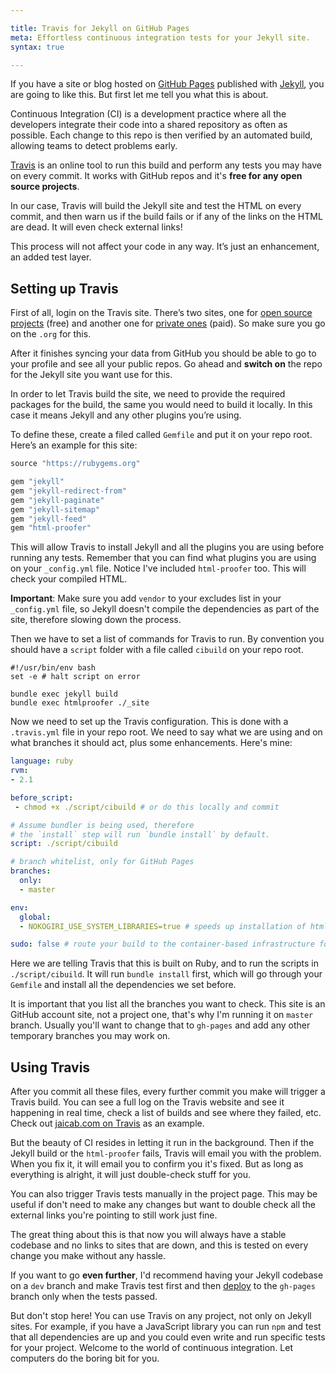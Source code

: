 ```yaml
---

title: Travis for Jekyll on GitHub Pages
meta: Effortless continuous integration tests for your Jekyll site.
syntax: true

---
```


If you have a site or blog hosted on [GitHub Pages](https://pages.github.com/) published with [Jekyll](https://jekyllrb.com/), you are going to like this. But first let me tell you what this is about.

Continuous Integration (CI) is a development practice where all the developers integrate their code into a shared repository as often as possible. Each change to this repo is then verified by an automated build, allowing teams to detect problems early. 

[Travis](https://travis-ci.org/) is an online tool to run this build and perform any tests you may have on every commit. It works with GitHub repos and it's **free for any open source projects**.

In our case, Travis will build the Jekyll site and test the HTML on every commit, and then warn us if the build fails or if any of the links on the HTML are dead. It will even check external links!

This process will not affect your code in any way. It’s just an enhancement, an added test layer.


## Setting up Travis 
First of all, login on the Travis site. There’s two sites, one for [open source projects](https://travis-ci.org) (free) and another one for [private ones](https://travis-ci.com) (paid). So make sure you go on the `.org` for this.

After it finishes syncing your data from GitHub you should be able to go to your profile and see all your public repos. Go ahead and **switch on** the repo for the Jekyll site you want use for this.

In order to let Travis build the site, we need to provide the required packages for the build, the same you would need to build it locally. 
In this case it means Jekyll and any other plugins you’re using. 

To define these, create a filed called `Gemfile` and put it on your repo root. Here’s an example for this site:

```ruby
source "https://rubygems.org"

gem "jekyll"
gem "jekyll-redirect-from"
gem "jekyll-paginate"
gem "jekyll-sitemap"
gem "jekyll-feed"
gem "html-proofer"
```

This will allow Travis to install Jekyll and all the plugins you are using before running any tests. Remember that you can find what plugins you are using on your `_config.yml` file. Notice I've included `html-proofer` too. This will check your compiled HTML.

**Important**: Make sure you add `vendor` to your excludes list in your `_config.yml` file, so Jekyll doesn't compile the dependencies as part of the site, therefore slowing down the process.

Then we have to set a list of commands for Travis to run. By convention you should have a `script` folder with a file called `cibuild` on your repo root. 

```
#!/usr/bin/env bash
set -e # halt script on error

bundle exec jekyll build
bundle exec htmlproofer ./_site
```

Now we need to set up the Travis configuration. This is done with a `.travis.yml` file in your repo root. We need to say what we are using and on what branches it should act, plus some enhancements. Here's mine:

```yaml
language: ruby
rvm:
- 2.1

before_script:
 - chmod +x ./script/cibuild # or do this locally and commit

# Assume bundler is being used, therefore
# the `install` step will run `bundle install` by default.
script: ./script/cibuild

# branch whitelist, only for GitHub Pages
branches:
  only:
  - master

env:
  global:
  - NOKOGIRI_USE_SYSTEM_LIBRARIES=true # speeds up installation of html-proofer

sudo: false # route your build to the container-based infrastructure for a faster build
```

Here we are telling Travis that this is built on Ruby, and to run the scripts in `./script/cibuild`. It will run `bundle install` first, which will go through your `Gemfile` and install all the dependencies we set before.

It is important that you list all the branches you want to check. This site is an GitHub account site, not a project one, that's why I'm running it on `master` branch. Usually you'll want to change that to `gh-pages` and add any other temporary branches you may work on.


## Using Travis

After you commit all these files, every further commit you make will trigger a Travis build. You can see a full log on the Travis website and see it happening in real time, check a list of builds and see where they failed, etc. Check out [jaicab.com on Travis](https://travis-ci.org/jaicab/jaicab.github.io) as an example. 

But the beauty of CI resides in letting it run in the background. Then if the Jekyll build or the `html-proofer` fails, Travis will email you with the problem. When you fix it, it will email you to confirm you it's fixed. But as long as everything is alright, it will just double-check stuff for you.

You can also trigger Travis tests manually in the project page. This may be useful if don't need to make any changes but want to double check all the external links you're pointing to still work just fine.

The great thing about this is that now you will always have a stable codebase and no links to sites that are down, and this is tested on every change you make without any hassle. 

If you want to go **even further**, I'd recommend having your Jekyll codebase on a `dev` branch and make Travis test first and then [deploy](https://gist.github.com/domenic/ec8b0fc8ab45f39403dd) to the `gh-pages` branch only when the tests passed.

But don't stop here! You can use Travis on any project, not only on Jekyll sites. For example, if you have a JavaScript library you can run `npm` and test that all dependencies are up and you could even write and run specific tests for your project. Welcome to the world of continuous integration. Let computers do the boring bit for you.



